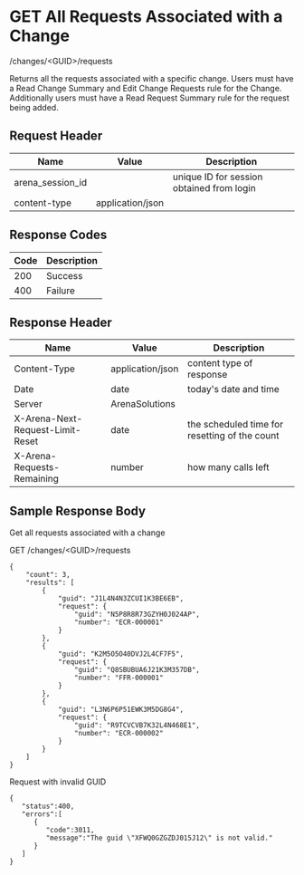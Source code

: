 # GET All Requests Associated with a Change


/changes/&lt;GUID&gt;/requests

Returns all  the requests associated with a specific change. Users must have a Read Change Summary and  Edit Change Requests rule for the Change. Additionally users must have a Read Request Summary rule for the request being added.

## Request Header

| Name<br> | Value<br> | Description<br> |
|  --- |  --- |  --- | 
| arena_session_id<br> |   | unique ID for session obtained from login<br> |
| content\-type<br> | application/json<br> |   |

## Response Codes

| Code<br> | Description<br> |
|  --- |  --- | 
| 200<br> | Success<br> |
| 400<br> | Failure<br> |

## Response Header

| Name<br> | Value<br> | Description<br> |
|  --- |  --- |  --- | 
| Content\-Type<br> | application/json<br> | content type of response<br> |
| Date<br> | date<br> | today's date and time<br> |
| Server<br> | ArenaSolutions<br> |   |
| X\-Arena\-Next\-Request\-Limit\-Reset<br> | date<br> | the scheduled time for resetting of the count<br> |
| X\-Arena\-Requests\-Remaining<br> | number<br> | how many calls left<br> |

## Sample Response Body
Get all requests associated with a change



GET /changes/&lt;GUID&gt;/requests

```
{
    "count": 3,
    "results": [
        {
            "guid": "J1L4N4N3ZCUI1K3BE6EB",
            "request": {
                "guid": "N5P8R8R73GZYH0J024AP",
                "number": "ECR-000001"
            }
        },
        {
            "guid": "K2M5O5O40DVJ2L4CF7F5",
            "request": {
                "guid": "Q8SBUBUA6J21K3M357DB",
                "number": "FFR-000001"
            }
        },
        {
            "guid": "L3N6P6P51EWK3M5DG8G4",
            "request": {
                "guid": "R9TCVCVB7K32L4N468E1",
                "number": "ECR-000002"
            }
        }
    ]
}   
```
Request with invalid GUID

```
{  
   "status":400,
   "errors":[  
      {  
         "code":3011,
         "message":"The guid \"XFWQ0GZGZDJ015J12\" is not valid."
      }
   ]
}
```
